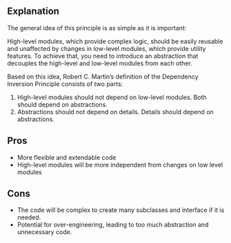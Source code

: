 ## Explanation

The general idea of this principle is as simple as it is important:

High-level modules, which provide complex logic, should be easily reusable and unaffected by changes in low-level modules, 
which provide utility features. To achieve that, you need to introduce an abstraction that decouples the high-level and low-level modules from each other.

Based on this idea, Robert C. Martin’s definition of the Dependency Inversion Principle consists of two parts:

1. High-level modules should not depend on low-level modules. Both should depend on abstractions.
2. Abstractions should not depend on details. Details should depend on abstractions.

## Pros

- More flexible and extendable code
- High-level modules will be more independent from changes on low level modules

## Cons

- The code will be complex to create many subclasses and interface if it is needed.
- Potential for over-engineering, leading to too much abstraction and unnecessary code.
